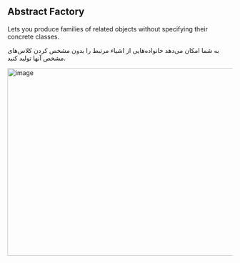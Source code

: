 ## Abstract Factory
Lets you produce families of related objects without specifying their concrete classes.

به شما امکان می‌دهد خانواده‌هایی از اشیاء مرتبط را بدون مشخص کردن کلاس‌های مشخص آنها تولید کنید.

<img width="600" height="420" alt="image" src="https://github.com/user-attachments/assets/649184f4-28fe-4036-bf6e-b2167763d6ff" />

